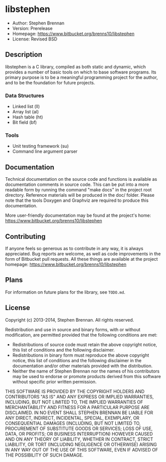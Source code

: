 # libstephen

- Author: Stephen Brennan
- Version: Prerelease
- Homepage: https://www.bitbucket.org/brenns10/libstephen
- License: Revised BSD

## Description

libstephen is a C library, compiled as both static and dynamic, which provides a
number of basic tools on which to base software programs.  Its primary purpose
is to be a meaningful programming project for the author, and to be the
foundation for future projects.

### Data Structures
  
- Linked list (ll)
- Array list (al)
- Hash table (ht)
- Bit field (bf)

### Tools
  
- Unit testing framework (su)
- Command line argument parser

## Documentation

Technical documentation on the source code and functions is available as
documentation comments in source code.  This can be put into a more readable
form by running the command "make docs" in the project root directory.
Reference materials will be produced in the doc/ folder.  Please note that the
tools Doxygen and Graphviz are required to produce this documentation.

More user-friendly documentation may be found at the project's home:
<https://www.bitbucket.org/brenns10/libstephen>

## Contributing

If anyone feels so generous as to contribute in any way, it is always
appreciated.  Bug reports are welcome, as well as code improvements in the form
of Bitbucket pull requests.  All these things are available at the project
homepage: <https://www.bitbucket.org/brenns10/libstephen>

## Plans

For information on future plans for the library, see `TODO.md`.

## License

Copyright (c) 2013-2014, Stephen Brennan.
All rights reserved.

Redistribution and use in source and binary forms, with or without modification,
are permitted provided that the following conditions are met:

  * Redistributions of source code must retain the above copyright notice,
    this list of conditions and the following disclaimer.
  * Redistributions in binary form must reproduce the above copyright notice,
    this list of conditions and the following disclaimer in the documentation
    and/or other materials provided with the distribution.
  * Neither the name of Stephen Brennan nor the names of his contributors may
    be used to endorse or promote products derived from this software without
    specific prior written permission.

THIS SOFTWARE IS PROVIDED BY THE COPYRIGHT HOLDERS AND CONTRIBUTORS "AS IS" AND
ANY EXPRESS OR IMPLIED WARRANTIES, INCLUDING, BUT NOT LIMITED TO, THE IMPLIED
WARRANTIES OF MERCHANTABILITY AND FITNESS FOR A PARTICULAR PURPOSE ARE
DISCLAIMED. IN NO EVENT SHALL STEPHEN BRENNAN BE LIABLE FOR ANY DIRECT,
INDIRECT, INCIDENTAL, SPECIAL, EXEMPLARY, OR CONSEQUENTIAL DAMAGES (INCLUDING,
BUT NOT LIMITED TO, PROCUREMENT OF SUBSTITUTE GOODS OR SERVICES; LOSS OF USE,
DATA, OR PROFITS; OR BUSINESS INTERRUPTION) HOWEVER CAUSED AND ON ANY THEORY OF
LIABILITY, WHETHER IN CONTRACT, STRICT LIABILITY, OR TORT (INCLUDING NEGLIGENCE
OR OTHERWISE) ARISING IN ANY WAY OUT OF THE USE OF THIS SOFTWARE, EVEN IF
ADVISED OF THE POSSIBILITY OF SUCH DAMAGE.
